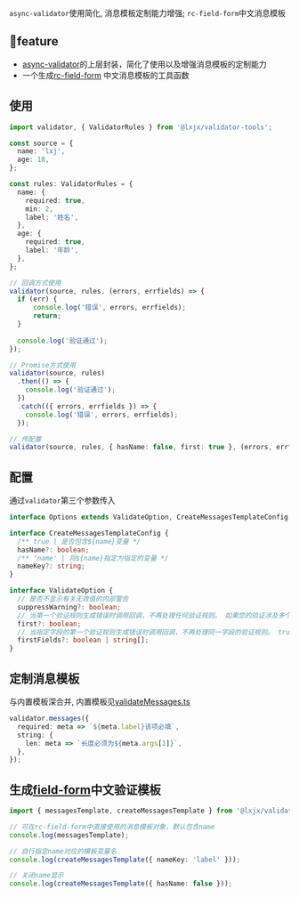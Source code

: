 `async-validator`使用简化,  消息模板定制能力增强; `rc-field-form`中文消息模板



##  🌟feature

* [async-validator](https://github.com/yiminghe/async-validator/)的上层封装，简化了使用以及增强消息模板的定制能力
* 一个生成[rc-field-form](https://github.com/react-component/field-form) 中文消息模板的工具函数



## 使用

```ts
import validator, { ValidatorRules } from '@lxjx/validator-tools';

const source = {
  name: 'lxj',
  age: 18,
};

const rules: ValidatorRules = {
  name: {
    required: true,
    min: 2,
    label: '姓名',
  },
  age: {
    required: true,
    label: '年龄',
  },
};

// 回调方式使用
validator(source, rules, (errors, errfields) => {
  if (err) {
      console.log('错误', errors, errfields);
      return;
  }
    
  console.log('验证通过');
});

// Promise方式使用
validator(source, rules)
  .then(() => {
    console.log('验证通过');
  })
  .catch(({ errors, errfields }) => {
    console.log('错误', errors, errfields);
  });

// 传配置
validator(source, rules, { hasName: false, first: true }, (errors, errfields) => {});
```



## 配置

通过`validator`第三个参数传入

```ts
interface Options extends ValidateOption, CreateMessagesTemplateConfig;

interface CreateMessagesTemplateConfig {
  /** true | 是否包含${name}变量 */
  hasName?: boolean;
  /** 'name' | 将${name}指定为指定的变量 */
  nameKey?: string;
}

interface ValidateOption {
  // 是否不显示有关无效值的内部警告
  suppressWarning?: boolean;
  // 当第一个验证规则生成错误时调用回调，不再处理任何验证规则。 如果您的验证涉及多个异步调用（例如，数据库查询），而您只需要第一个错误，请使用此选项。
  first?: boolean;
  // 当指定字段的第一个验证规则生成错误时调用回调，不再处理同一字段的验证规则。 true表示所有字段。
  firstFields?: boolean | string[];
}
```



## 定制消息模板

与内置模板深合并, 内置模板见[validateMessages.ts](https://github.com/Iixianjie/validator-tools/blob/master/source/validateMessages.ts)

```ts
validator.messages({
  required: meta => `${meta.label}该项必填`,
  string: {
    len: meta => `长度必须为${meta.args[1]}`,
  },
});
```





## 生成[field-form](https://github.com/react-component/field-form)中文验证模板

```ts
import { messagesTemplate, createMessagesTemplate } from '@lxjx/validator-tools';

// 可在rc-field-form中直接使用的消息模板对象，默认包含name
console.log(messagesTemplate); 

// 自行指定name对应的模板变量名
console.log(createMessagesTemplate({ nameKey: 'label' }));

// 关闭name显示
console.log(createMessagesTemplate({ hasName: false }));
```



